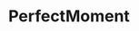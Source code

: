 ---
title: PerfectMoment
crosslinks:
- aww
- zeropointmodule
- KarmaCourt
- shittyHDR
- mildlyinteresting
- pics
---